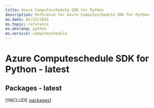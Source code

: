 ```yaml
---
title: Azure Computeschedule SDK for Python
description: Reference for Azure Computeschedule SDK for Python
ms.date: 01/23/2025
ms.topic: reference
ms.devlang: python
ms.service: computeschedule
---
```

# Azure Computeschedule SDK for Python - latest
## Packages - latest
[!INCLUDE [packages](computeschedule-index.md)]